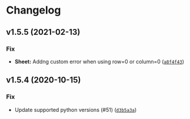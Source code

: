 # Changelog

<!--next-version-placeholder-->

## v1.5.5 (2021-02-13)
### Fix
* **Sheet:** Addng custom error when using row=0 or column=0 ([`a8f4f43`](https://github.com/socialpoint-labs/sheetfu/commit/a8f4f43b968880a9611b416ac8f38c8ad2ccb535))

## v1.5.4 (2020-10-15)
### Fix
* Update supported python versions (#51) ([`d3b5a3a`](https://github.com/socialpoint-labs/sheetfu/commit/d3b5a3aa74aa5a9899ef984884fd8803f38ce09d))
